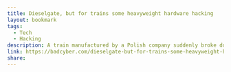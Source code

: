 ```yaml
---
title: Dieselgate, but for trains some heavyweight hardware hacking
layout: bookmark
tags:
  - Tech
  - Hacking
description: A train manufactured by a Polish company suddenly broke down during maintenance. The experts
link: https://badcyber.com/dieselgate-but-for-trains-some-heavyweight-hardware-hacking/
share:
---
```



